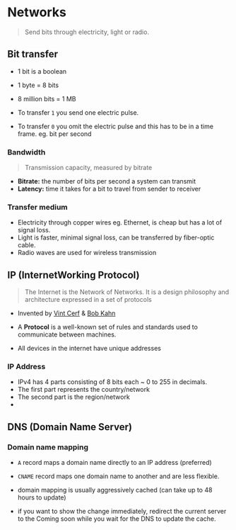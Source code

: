 # Networks
> Send bits through electricity, light or radio.

## Bit transfer

- 1 bit is a boolean
- 1 byte = 8 bits
- 8 million bits = 1 MB

- To transfer `1` you send one electric pulse. 
- To transfer `0` you omit the electric pulse and this has to be in a time frame. eg. bit per second


### Bandwidth
> Transmission capacity, measured by bitrate

- **Bitrate:** the number of bits per second a system can transmit
- **Latency:** time it takes for a bit to travel from sender to receiver

### Transfer medium

- Electricity through copper wires eg. Ethernet, is cheap but has a lot of signal loss.
- Light is faster, minimal signal loss, can be transferred by fiber-optic cable.
- Radio waves are used for wireless transmission

## IP (InternetWorking Protocol)
> The Internet is the Network of Networks. It is a design philosophy and architecture expressed in a set of protocols

- Invented by [Vint Cerf](https://en.wikipedia.org/wiki/Vint_Cerf) & [Bob Kahn](https://en.wikipedia.org/wiki/Bob_Kahn)

- A **Protocol** is a well-known set of rules and standards used to communicate between machines.
- All devices in the internet have unique addresses

### IP Address
- IPv4 has 4 parts consisting of 8 bits each ~ 0 to 255 in decimals.
- The first part represents the country/network
- The second part is the region/network
- 

## DNS (Domain Name Server)

### Domain name mapping

- `A` record maps a domain name directly to an IP address (preferred)
- `CNAME` record maps one domain name to another and are less flexible.

- domain mapping is usually aggressively cached (can take up to 48 hours to update)
- if you want to show the change immediately, redirect the current server to the Coming soon while you wait for the DNS to update the cache.


